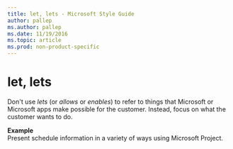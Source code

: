```yaml
---
title: let, lets - Microsoft Style Guide
author: pallep
ms.author: pallep
ms.date: 11/19/2016
ms.topic: article
ms.prod: non-product-specific
---
```


# let, lets

Don't use *lets* (or *allows* or *enables*) to refer to things that Microsoft or Microsoft apps make possible for the customer. Instead, focus on what the customer wants to do.

**Example**  
Present schedule information in a variety of ways using Microsoft Project.
